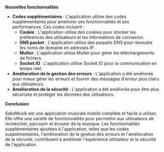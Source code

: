 **Nouvelles fonctionnalités**

* **Codes supplémentaires** : L'application utilise des codes supplémentaires pour améliorer ses fonctionnalités et ses performances. Ces codes incluent :
    * **Cookie** : L'application utilise des cookies pour stocker les préférences des utilisateurs et les informations de connexion.
    * **DNS packet** : L'application utilise des paquets DNS pour résoudre les noms de domaine en adresses IP.
    * **Multer** : L'application utilise Multer pour gérer les téléchargements de fichiers.
    * **Socket.IO** : L'application utilise Socket.IO pour la communication en temps réel.
* **Amélioration de la gestion des erreurs** : L'application a été améliorée pour mieux gérer les erreurs et fournir des messages d'erreur plus clairs aux utilisateurs.
* **Amélioration de la sécurité** : L'application a été améliorée pour être plus sécurisée et protéger les données des utilisateurs.

**Conclusion**

SakeMusik est une application musicale mobile complète et facile à utiliser. Elle offre une variété de fonctionnalités pour permettre aux utilisateurs de rechercher, parcourir et écouter de la musique. Les fonctionnalités supplémentaires ajoutées à l'application, telles que les codes supplémentaires, l'amélioration de la gestion des erreurs et l'amélioration de la sécurité, contribuent à améliorer l'expérience utilisateur et la sécurité de l'application.